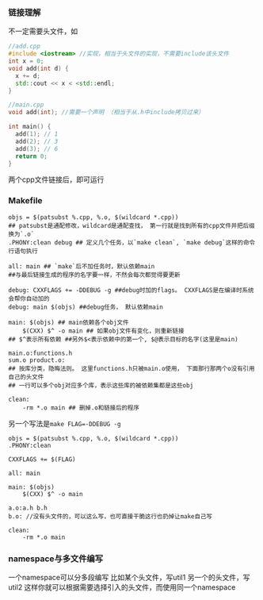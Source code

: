 ### 链接理解
不一定需要头文件，如
```c++
//add.cpp
#include <iostream> //实现，相当于头文件的实现，不需要include该头文件
int x = 0;
void add(int d) {
  x += d;
  std::cout << x < <std::endl;
}

//main.cpp
void add(int); //需要一个声明 （相当于从.h中include拷贝过来）

int main() {
  add(1); // 1
  add(2); // 3
  add(3); // 6
  return 0;
}
```
两个cpp文件链接后，即可运行

### Makefile
```
objs = $(patsubst %.cpp, %.o, $(wildcard *.cpp))
## patsubst是通配修改，wildcard是通配查找， 第一行就是找到所有的cpp文件并把后缀换为`.o`
.PHONY:clean debug ## 定义几个任务，以`make clean`, `make debug`这样的命令行语句执行

all: main ## `make`后不加任务时，默认依赖main
##与最后链接生成的程序的名字要一样，不然会每次都觉得要更新

debug: CXXFLAGS += -DDEBUG -g ##debug时加的flags。 CXXFLAGS是在编译时系统会帮你自动加的
debug: main $(objs) ##debug任务， 默认依赖main

main: $(objs) ## main依赖各个obj文件
	$(CXX) $^ -o main ## 如果obj文件有变化，则重新链接
## $^表示所有依赖 ##另外$<表示依赖中的第一个, $@表示目标的名字(这里是main)

main.o:functions.h
sum.o product.o:
## 按库分类，隐晦法则。 这里functions.h只被main.o使用， 下面那行那两个o没有引用自己的头文件
## 一行可以多个obj对应多个库，表示这些库的被依赖集都是这些obj

clean:
	-rm *.o main ## 删掉.o和链接后的程序
```

另一个写法是`make FLAG=-DDEBUG -g`
```
objs = $(patsubst %.cpp, %.o, $(wildcard *.cpp))
.PHONY:clean

CXXFLAGS += $(FLAG)

all: main

main: $(objs)
	$(CXX) $^ -o main

a.o:a.h b.h
b.o: //没有头文件的，可以这么写，也可直接干脆这行也扔掉让make自己写

clean:
	-rm *.o main
```

### namespace与多文件编写
一个namespace可以分多段编写
比如某个头文件，写util1
另一个的头文件，写util2
这样你就可以根据需要选择引入的头文件，而使用同一个namespace